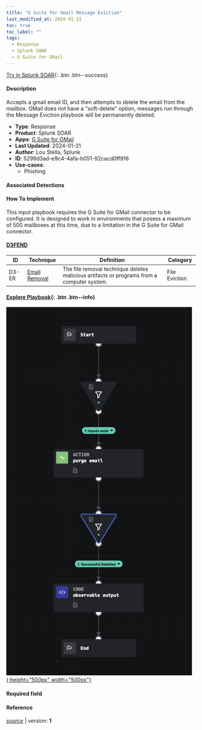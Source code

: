 ```yaml
---
title: "G Suite for Gmail Message Eviction"
last_modified_at: 2024-01-21
toc: true
toc_label: ""
tags:
  - Response
  - Splunk SOAR
  - G Suite for GMail
---
```


[Try in Splunk SOAR](https://www.splunk.com/en_us/software/splunk-security-orchestration-and-automation.html){: .btn .btn--success}

#### Description

Accepts a gmail email ID, and then attempts to delete the email from the mailbox. GMail does not have a &#34;soft-delete&#34; option, messages run through the Message Eviction playbook will be permanently deleted.

- **Type**: Response
- **Product**: Splunk SOAR
- **Apps**: [G Suite for GMail](https://splunkbase.splunk.com/apps?keyword=g+suite+for+gmail&filters=product%3Asoar)
- **Last Updated**: 2024-01-21
- **Author**: Lou Stella, Splunk
- **ID**: 5299d3ad-e9c4-4afa-b051-92cacd0ff916
- **Use-cases**:
  - Phishing

#### Associated Detections


#### How To Implement
This input playbook requires the G Suite for GMail connector to be configured. It is designed to work in environments that posess a maximum of 500 mailboxes at this time, due to a limitation in the G Suite for GMail connector.


#### [D3FEND](https://d3fend.mitre.org/)

| ID          | Technique   | Definition     | Category       |
| ----------- | ----------- | -------------- | -------------- |
| D3-ER | [Email Removal](https://d3fend.mitre.org/technique/d3f:EmailRemoval) | The file removal technique deletes malicious artifacts or programs from a computer system. | File Eviction |

#### [Explore Playbook](https://splunk.github.io/soar-playbook-viewer/?playbook=https://raw.githubusercontent.com/phantomcyber/playbooks/latest/G_Suite_for_Gmail_Message_Eviction.json){: .btn .btn--info}

[![explore](https://raw.githubusercontent.com/splunk/security_content/develop/playbooks/G_Suite_for_Gmail_Message_Eviction.png){:height="500px" width="500px"}](https://splunk.github.io/soar-playbook-viewer/?playbook=https://raw.githubusercontent.com/phantomcyber/playbooks/latest/G_Suite_for_Gmail_Message_Eviction.json)

#### Required field


#### Reference



[*source*](https://github.com/splunk/security_content/tree/develop/playbooks/G_Suite_for_Gmail_Message_Eviction.yml) \| *version*: **1**